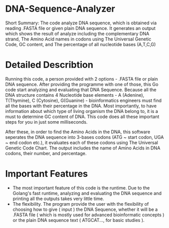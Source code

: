# DNA-Sequence-Analyzer
Short Summary: The code analyze DNA sequence, which is obtained via reading .FASTA file or given plain DNA sequence. It generates an output which shows the result of analyze including the complementary DNA strand, The Amino Acid names in codons using The Universal Genetic Code, GC content, and The percentage of all nucleotide bases (A,T,C,G)

# Detailed Describtion
Running this code, a person provided with 2 options - .FASTA file or plain DNA sequence. After providing the programme with one of those, this Go code start analyzing and evaluating that DNA Sequence. Because all the DNA structure contains 4 Nucleotide base elements - A (Adenine), T(Thymine), C (Cytosine), G(Guanine) - bioinformatics engineers must find all the bases with their percentage in the DNA. Most importantly, to have information about which type of living organism the DNA belong to, it is a must to determine GC content of DNA. This code does all these important steps for you in just some milliseconds.

After these, in order to find the Amino Acids in the DNA, this software seperates the DNA sequence into 3-bases codons (ATG ~ start codon, UGA ~ end codon etc.), it evaluates each of these codons using The Universal Genetic Code Chart. The output includes the name of Amino Acids in DNA codons, their number, and percentage.

# Important Features
- The most important feature of this code is the runtime. Due to the Golang's fast runtime, analyzing and evaluating the DNA sequence and printing all the outputs takes very little time.
- The flexibility. The program provide the user with the flexibility of choosing how to give ( input ) the DNA Sequence, whether it will be a .FASTA file ( which is mostly used for advanced bioinformatic concepts ) or the plain DNA sequence text ( ATGCAT..., for basic studies ).

